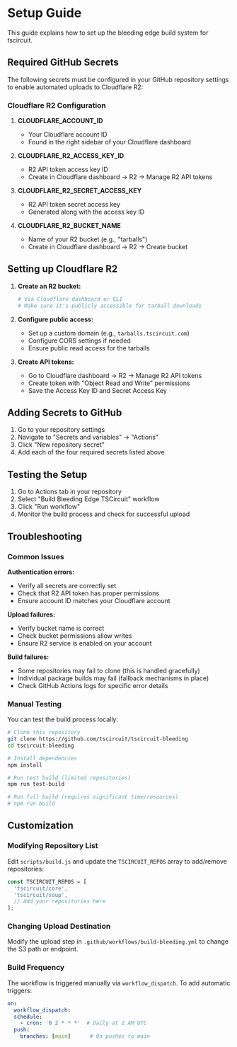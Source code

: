 # Setup Guide

This guide explains how to set up the bleeding edge build system for tscircuit.

## Required GitHub Secrets

The following secrets must be configured in your GitHub repository settings to enable automated uploads to Cloudflare R2:

### Cloudflare R2 Configuration

1. **CLOUDFLARE_ACCOUNT_ID**
   - Your Cloudflare account ID
   - Found in the right sidebar of your Cloudflare dashboard

2. **CLOUDFLARE_R2_ACCESS_KEY_ID** 
   - R2 API token access key ID
   - Create in Cloudflare dashboard → R2 → Manage R2 API tokens

3. **CLOUDFLARE_R2_SECRET_ACCESS_KEY**
   - R2 API token secret access key  
   - Generated along with the access key ID

4. **CLOUDFLARE_R2_BUCKET_NAME**
   - Name of your R2 bucket (e.g., "tarballs")
   - Create in Cloudflare dashboard → R2 → Create bucket

## Setting up Cloudflare R2

1. **Create an R2 bucket:**
   ```bash
   # Via Cloudflare dashboard or CLI
   # Make sure it's publicly accessible for tarball downloads
   ```

2. **Configure public access:**
   - Set up a custom domain (e.g., `tarballs.tscircuit.com`)
   - Configure CORS settings if needed
   - Ensure public read access for the tarballs

3. **Create API tokens:**
   - Go to Cloudflare dashboard → R2 → Manage R2 API tokens
   - Create token with "Object Read and Write" permissions
   - Save the Access Key ID and Secret Access Key

## Adding Secrets to GitHub

1. Go to your repository settings
2. Navigate to "Secrets and variables" → "Actions"  
3. Click "New repository secret"
4. Add each of the four required secrets listed above

## Testing the Setup

1. Go to Actions tab in your repository
2. Select "Build Bleeding Edge TSCircuit" workflow
3. Click "Run workflow"
4. Monitor the build process and check for successful upload

## Troubleshooting

### Common Issues

**Authentication errors:**
- Verify all secrets are correctly set
- Check that R2 API token has proper permissions
- Ensure account ID matches your Cloudflare account

**Upload failures:**
- Verify bucket name is correct
- Check bucket permissions allow writes
- Ensure R2 service is enabled on your account

**Build failures:**
- Some repositories may fail to clone (this is handled gracefully)
- Individual package builds may fail (fallback mechanisms in place)
- Check GitHub Actions logs for specific error details

### Manual Testing

You can test the build process locally:

```bash
# Clone this repository
git clone https://github.com/tscircuit/tscircuit-bleeding
cd tscircuit-bleeding

# Install dependencies
npm install

# Run test build (limited repositories)
npm run test-build

# Run full build (requires significant time/resources)
# npm run build
```

## Customization

### Modifying Repository List

Edit `scripts/build.js` and update the `TSCIRCUIT_REPOS` array to add/remove repositories:

```javascript
const TSCIRCUIT_REPOS = [
  'tscircuit/core',
  'tscircuit/soup',
  // Add your repositories here
];
```

### Changing Upload Destination

Modify the upload step in `.github/workflows/build-bleeding.yml` to change the S3 path or endpoint.

### Build Frequency

The workflow is triggered manually via `workflow_dispatch`. To add automatic triggers:

```yaml
on:
  workflow_dispatch:
  schedule:
    - cron: '0 2 * * *'  # Daily at 2 AM UTC
  push:
    branches: [main]      # On pushes to main
```